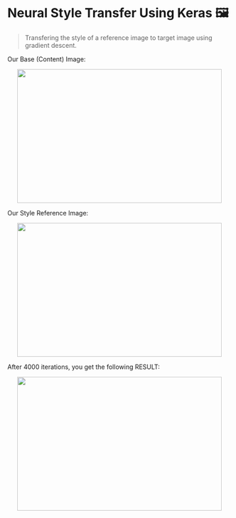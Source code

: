 # Neural Style Transfer Using Keras 🖼

> Transfering the style of a reference image to target image using gradient descent.

 Our Base (Content) Image:
<p align="center">
  <img width="460" height="300" src="https://www.uskudar.bel.tr/userfiles/images/5.png">
</p>


 Our Style Reference Image:

<p align="center">
  <img width="460" height="300" src="https://i.imgur.com/9ooB60I.jpg">
</p>

 After 4000 iterations, you get the following RESULT:
<p align="center">
  <img width="460" height="300" src="https://github.com/RumeysaYazici/Neural_Style_Transfer_UsingKeras/blob/main/gan_k%C4%B1zkulesi.png">
</p>
